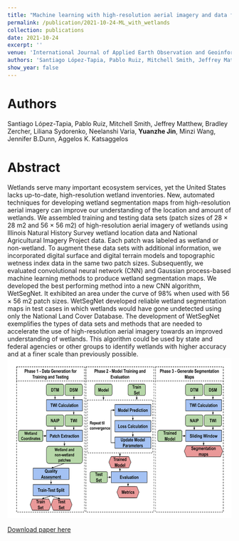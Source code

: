 ```yaml
---
title: "Machine learning with high-resolution aerial imagery and data fusion to improve and automate the detection of wetlands"
permalink: /publication/2021-10-24-ML_with_wetlands
collection: publications
date: 2021-10-24
excerpt: ''
venue: 'International Journal of Applied Earth Observation and Geoinformation(ElSEVIER)'
authors: 'Santiago López-Tapia, Pablo Ruiz, Mitchell Smith, Jeffrey Matthew, Bradley Zercher, Liliana Sydorenko, Neelanshi Varia, Yuanzhe Jin, Minzi Wang, Jennifer B.Dunn, Aggelos K. Katsaggelos'
show_year: false
---
```

Authors
===
Santiago López-Tapia, Pablo Ruiz, Mitchell Smith, Jeffrey Matthew, Bradley Zercher, Liliana Sydorenko, Neelanshi Varia, **Yuanzhe Jin**, Minzi Wang, Jennifer B.Dunn, Aggelos K. Katsaggelos

Abstract
===
Wetlands serve many important ecosystem services, yet the United States lacks up-to-date, high-resolution wetland inventories. New, automated techniques for developing wetland segmentation maps from high-resolution aerial imagery can improve our understanding of the location and amount of wetlands. We assembled training and testing data sets (patch sizes of 28 × 28 m2 and 56 × 56 m2) of high-resolution aerial imagery of wetlands using Illinois Natural History Survey wetland location data and National Agricultural Imagery Project data. Each patch was labeled as wetland or non-wetland. To augment these data sets with additional information, we incorporated digital surface and digital terrain models and topographic wetness index data in the same two patch sizes. Subsequently, we evaluated convolutional neural network (CNN) and Gaussian process-based machine learning methods to produce wetland segmentation maps. We developed the best performing method into a new CNN algorithm, WetSegNet. It exhibited an area under the curve of 98% when used with 56 × 56 m2 patch sizes. WetSegNet developed reliable wetland segmentation maps in test cases in which wetlands would have gone undetected using only the National Land Cover Database. The development of WetSegNet exemplifies the types of data sets and methods that are needed to accelerate the use of high-resolution aerial imagery towards an improved understanding of wetlands. This algorithm could be used by state and federal agencies or other groups to identify wetlands with higher accuracy and at a finer scale than previously possible.
<img src="../images/wetland.png" width="600" height="360" />

[Download paper here](https://www.sciencedirect.com/science/article/pii/S0303243421002889)
